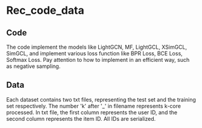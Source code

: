 # Rec_code_data

## Code
The code implement the models like LightGCN, MF, LightGCL, XSimGCL, SimGCL, and implement various loss function like BPR Loss, BCE Loss, Softmax Loss. Pay attention to how to implement in an efficient way, such as negative sampling.

## Data
Each dataset contains two txt files, representing the test set and the training set respectively. The number 'k' after '_' in filename represents k-core processed. In txt file, the first column represents the user ID, and the second column represents the item ID. All IDs are serialized.